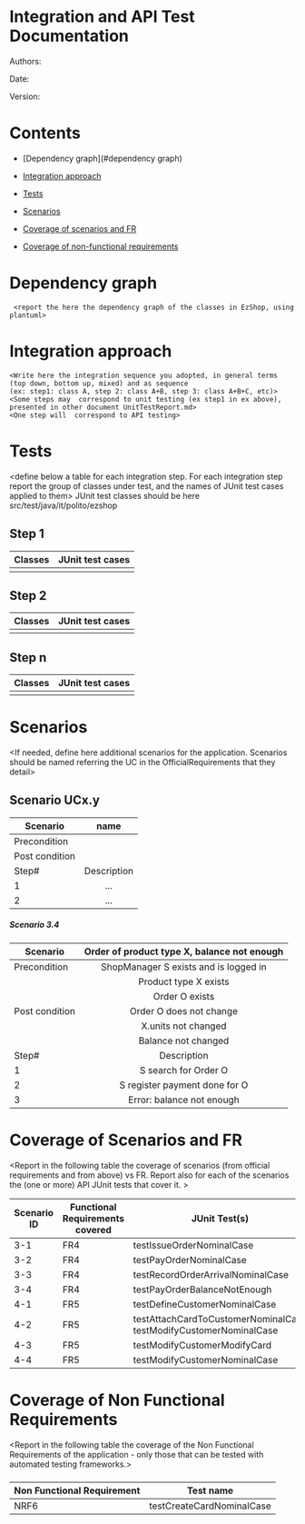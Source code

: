 # Integration and API Test Documentation

Authors:

Date:

Version:

# Contents

- [Dependency graph](#dependency graph)

- [Integration approach](#integration)

- [Tests](#tests)

- [Scenarios](#scenarios)

- [Coverage of scenarios and FR](#scenario-coverage)
- [Coverage of non-functional requirements](#nfr-coverage)



# Dependency graph 

     <report the here the dependency graph of the classes in EzShop, using plantuml>
     
# Integration approach

    <Write here the integration sequence you adopted, in general terms (top down, bottom up, mixed) and as sequence
    (ex: step1: class A, step 2: class A+B, step 3: class A+B+C, etc)> 
    <Some steps may  correspond to unit testing (ex step1 in ex above), presented in other document UnitTestReport.md>
    <One step will  correspond to API testing>
    


#  Tests

   <define below a table for each integration step. For each integration step report the group of classes under test, and the names of
     JUnit test cases applied to them> JUnit test classes should be here src/test/java/it/polito/ezshop

## Step 1
| Classes  | JUnit test cases |
|--|--|
|||


## Step 2
| Classes  | JUnit test cases |
|--|--|
|||


## Step n 

   

| Classes  | JUnit test cases |
|--|--|
|||




# Scenarios


<If needed, define here additional scenarios for the application. Scenarios should be named
 referring the UC in the OfficialRequirements that they detail>

## Scenario UCx.y

| Scenario |  name |
| ------------- |:-------------:| 
|  Precondition     |  |
|  Post condition     |   |
| Step#        | Description  |
|  1     |  ... |  
|  2     |  ... |

##### Scenario 3.4
| Scenario |  Order of product type X, balance not enough |
| ------------- |:-------------:| 
|  Precondition     | ShopManager S exists and is logged in |
| | Product type X exists |
| | Order O exists | 
|  Post condition     | Order O does not change  |
| | X.units not changed |
| | Balance not changed |
| Step#        | Description  |
|  1    |  S search for Order O |  
|  2    |  S register payment done for O |
|  3    |  Error: balance not enough |



# Coverage of Scenarios and FR


<Report in the following table the coverage of  scenarios (from official requirements and from above) vs FR. 
Report also for each of the scenarios the (one or more) API JUnit tests that cover it. >




| Scenario ID | Functional Requirements covered | JUnit  Test(s) | 
| ----------- | ------------------------------- | ----------- | 
| 3-1 | FR4 | testIssueOrderNominalCase|             
| 3-2 | FR4 | testPayOrderNominalCase|             
| 3-3 | FR4 | testRecordOrderArrivalNominalCase | 
| 3-4 | FR4 | testPayOrderBalanceNotEnough |  
| 4-1 | FR5 | testDefineCustomerNominalCase|             
| 4-2 | FR5 | testAttachCardToCustomerNominalCase<br />testModifyCustomerNominalCase|             
| 4-3 | FR5 | testModifyCustomerModifyCard |             
| 4-4 | FR5 | testModifyCustomerNominalCase|              



# Coverage of Non Functional Requirements


<Report in the following table the coverage of the Non Functional Requirements of the application - only those that can be tested with automated testing frameworks.>


### 

| Non Functional Requirement | Test name |
| -------------------------- | --------- |
| NRF6 |  testCreateCardNominalCase         |


